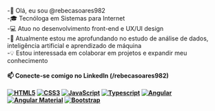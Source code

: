 -👋 Olá, eu sou @rebecasoares982
<br>
-🎓 Tecnóloga em Sistemas para Internet
<br>
-💻 Atuo no desenvolvimento front-end e UX/UI design
<br>
-🎯 Atualmente estou me aprofundando no estudo de análise de dados, inteligência artificial e aprendizado de máquina
<br>
-💡 Estou interessada em colaborar em projetos e expandir meu conhecimento
<br><br>
<b>📫 Conecte-se comigo no LinkedIn (/rebecasoares982)<b>
<br><br>
[![HTML5](https://img.shields.io/badge/HTML5-orange.svg?logo=html5)](https://html.com/)
[![CSS3](https://img.shields.io/badge/CSS3-blue.svg?logo=css3)](https://www.w3.org/Style/CSS/)
[![JavaScript](https://img.shields.io/badge/JavaScript-yellow.svg?logo=javascript)](https://developer.mozilla.org/en-US/docs/Web/JavaScript)
[![Typescript](https://img.shields.io/badge/Typescript-blue.svg?color=294E80&logo=typescript)](https://www.typescriptlang.org/)
[![Angular](https://img.shields.io/badge/Angular-red.svg?logo=angular)](https://angular.io/)  [![Angular Material](https://img.shields.io/badge/Angular%20Material-purple.svg?logo=angular)](https://material.angular.io/) [![Bootstrap](https://img.shields.io/badge/Bootstrap-white.svg?logo=bootstrap)](https://getbootstrap.com/)

<!--- rebecasoares982/rebecasoares982 is a ✨ special ✨ repository because its `README.md` (this file) appears on your GitHub profile.
You can click the Preview link to take a look at your changes. --->

<!--  👋 Hi, I’m @rebecasoares982
 👀 I’m interested in technology, front-end development, UX/UI design, artificial intelligence and machine learning
 🌱 I’m currently learning HTML5, CSS3, JavaScript, TypeScript, Angular, Python, R Programming and UX/UI design
 💞️ I’m looking to collaborate on projects
 📫 Connect me on LinkedIn (/rebecasoares982) -->
